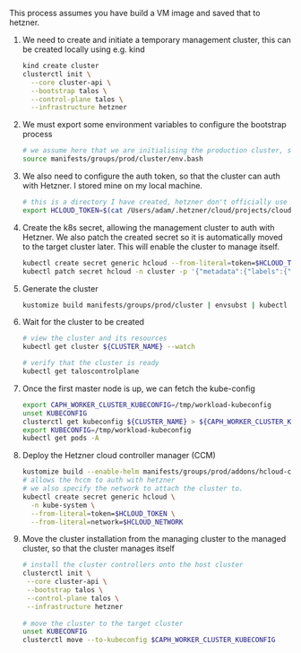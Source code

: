 This process assumes you have build a VM image and saved that to hetzner.

1. We need to create and initiate a temporary management cluster, this can be created locally using e.g. kind
    ```bash
    kind create cluster
    clusterctl init \
      --core cluster-api \
      --bootstrap talos \
      --control-plane talos \
      --infrastructure hetzner
    ```
2. We must export some environment variables to configure the bootstrap process
    ```bash
    # we assume here that we are initialising the production cluster, since it (will) manage the other clusters
    source manifests/groups/prod/cluster/env.bash
   ```
3. We also need to configure the auth token, so that the cluster can auth with Hetzner. I stored mine on my local machine.
   ```bash
   # this is a directory I have created, hetzner don't officially use this directory
   export HCLOUD_TOKEN=$(cat /Users/adam/.hetzner/cloud/projects/cloudlab-prod/tokens/capi)
   ```
4. Create the k8s secret, allowing the management cluster to auth with Hetzner. We also patch the created secret so it is automatically moved to the target cluster later. This will enable the cluster to manage itself.
   ```bash
   kubectl create secret generic hcloud --from-literal=token=$HCLOUD_TOKEN -n cluster
   kubectl patch secret hcloud -n cluster -p '{"metadata":{"labels":{"clusterctl.cluster.x-k8s.io/move":""}}}'
   ```
5. Generate the cluster
   ```bash
   kustomize build manifests/groups/prod/cluster | envsubst | kubectl apply -f -
   ```
6. Wait for the cluster to be created
   ```bash
   # view the cluster and its resources
   kubectl get cluster ${CLUSTER_NAME} --watch
   
   # verify that the cluster is ready
   kubectl get taloscontrolplane 
   ```

7. Once the first master node is up, we can fetch the kube-config
   ```bash
   export CAPH_WORKER_CLUSTER_KUBECONFIG=/tmp/workload-kubeconfig
   unset KUBECONFIG
   clusterctl get kubeconfig ${CLUSTER_NAME} > ${CAPH_WORKER_CLUSTER_KUBECONFIG}
   export KUBECONFIG=/tmp/workload-kubeconfig
   kubectl get pods -A
   ```
8. Deploy the Hetzner cloud controller manager (CCM)
   ```bash
   kustomize build --enable-helm manifests/groups/prod/addons/hcloud-ccm | kubectl apply -f -
   # allows the hccm to auth with hetzner
   # we also specify the network to attach the cluster to.
   kubectl create secret generic hcloud \
     -n kube-system \
     --from-literal=token=$HCLOUD_TOKEN \
     --from-literal=network=$HCLOUD_NETWORK
   
   ```
9. Move the cluster installation from the managing cluster to the managed cluster, so that the cluster manages itself
   ```bash
   # install the cluster controllers onto the host cluster
   clusterctl init \
    --core cluster-api \
    --bootstrap talos \
    --control-plane talos \
    --infrastructure hetzner
    
   # move the cluster to the target cluster
   unset KUBECONFIG
   clusterctl move --to-kubeconfig $CAPH_WORKER_CLUSTER_KUBECONFIG
   ```
